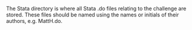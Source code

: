 The Stata directory is where all Stata .do files relating to the challenge are stored. These files should be named using the names or initials of their authors, e.g. MattH.do.
